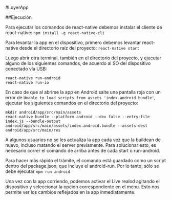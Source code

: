 #LoyerApp

##Ejecución

Para ejecutar los comandos de react-native debemos instalar el cliente de react-native: `npm install -g react-native-cli`

Para levantar la app en el dispositivo, primero debemos levantar react-native desde el directorio raíz del proyecto: `react-native start`

Luego abrir otra terminal, también en el directorio del proyecto, y ejecutar alguno de los siguientes comandos, de acuerdo al SO del dispositivo conectado vía USB:
```
react-native run-android
react-native run-io
```

En caso de que al abrirse la app en Android salte una pantalla roja con un error de `Unable to load scripts from assets 'index.android.bundle'`, ejecutar los siguientes comandos en el directorio del proyecto:
```
mkdir android/app/src/main/assets
react-native bundle --platform android --dev false --entry-file index.js --bundle-output android/app/src/main/assets/index.android.bundle --assets-dest android/app/src/main/res
```

A algunos usuarios no se les actualiza la app cada vez que la buildean de nuevo, incluso matando el server previamente.
Para solucionar esto, es necesario correr el comando de arriba antes de cada start o run-android.

Para hacer más rápido el trámite, el comando está guardado como un script dentro del package.json, que incluye el android-run. Por lo tanto, sólo se debe ejecutar `npm run android`

Una vez con la app corriendo, podemos activar el Live realod agitando el dispositivo y seleccionar la opcion correspondiente en el menu.
Esto nos permite ver los cambios reflejados en la app inmediatamente.